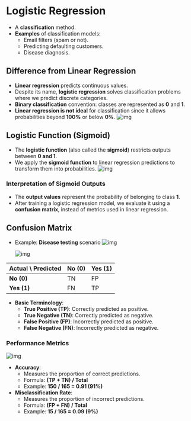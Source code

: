 # Logistic Regression

- A **classification** method.
- **Examples** of classification models:
  - Email filters (spam or not).
  - Predicting defaulting customers.
  - Disease diagnosis.

## Difference from Linear Regression

- **Linear regression** predicts continuous values.
- Despite its name, **logistic regression** solves classification problems where we predict discrete categories.
- **Binary classification** convention: classes are represented as **0** and **1**.
- **Linear regression is not ideal** for classification since it allows probabilities beyond **100%** or below **0%**.
  ![img](../img/Screenshot%20from%202025-04-01%2016-34-46.png)

## Logistic Function (Sigmoid)

- The **logistic function** (also called the **sigmoid**) restricts outputs between **0 and 1**.
- We apply the **sigmoid function** to linear regression predictions to transform them into probabilities.
  ![img](../img/Screenshot%20from%202025-04-01%2016-36-46.png)

### Interpretation of Sigmoid Outputs

- The **output values** represent the probability of belonging to class **1**.
- After training a logistic regression model, we evaluate it using a **confusion matrix**, instead of metrics used in linear regression.

## Confusion Matrix

- Example: **Disease testing** scenario
  ![img](../img/Screenshot%20from%202025-04-01%2016-41-46.png)

  ![img](../img/Screenshot%20from%202025-04-03%2010-56-46.png)

| Actual \ Predicted | No (0) | Yes (1) |
| ------------------ | ------ | ------- |
| **No (0)**         | TN     | FP      |
| **Yes (1)**        | FN     | TP      |

- **Basic Terminology**:
  - **True Positive (TP)**: Correctly predicted as positive.
  - **True Negative (TN)**: Correctly predicted as negative.
  - **False Positive (FP)**: Incorrectly predicted as positive.
  - **False Negative (FN)**: Incorrectly predicted as negative.

### Performance Metrics

![img](../img/Screenshot%20from%202025-04-01%2016-43-46.png)

- **Accuracy**:
  - Measures the proportion of correct predictions.
  - Formula: **(TP + TN) / Total**
  - Example: **150 / 165 = 0.91 (91%)**
- **Misclassification Rate**:
  - Measures the proportion of incorrect predictions.
  - Formula: **(FP + FN) / Total**
  - Example: **15 / 165 = 0.09 (9%)**

